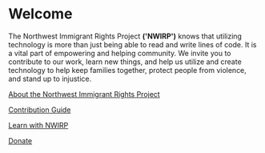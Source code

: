 # Welcome

The Northwest Immigrant Rights Project **('NWIRP')** knows that utilizing technology is more than just being able to read and write lines of code. It is a vital part of empowering and helping community. We invite you to contribute to our work, learn new things, and help us utilize and create technology to help keep families together, protect people from violence, and stand up to injustice.

[About the Northwest Immigrant Rights Project](about.md)

[Contribution Guide](contribute.md)

[Learn with NWIRP](learn.md)

[Donate](https://nwirp.org/donate)
